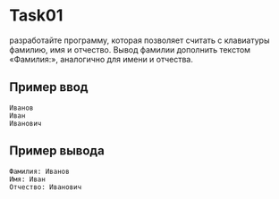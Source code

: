 # Task01
разработайте программу, которая позволяет считать с клавиатуры фамилию, имя и отчество. Вывод фамилии дополнить текстом «Фамилия:», аналогично для имени и отчества.

## Пример ввод
```
Иванов
Иван
Иванович
```

## Пример вывода
```
Фамилия: Иванов
Имя: Иван
Отчество: Иванович
```